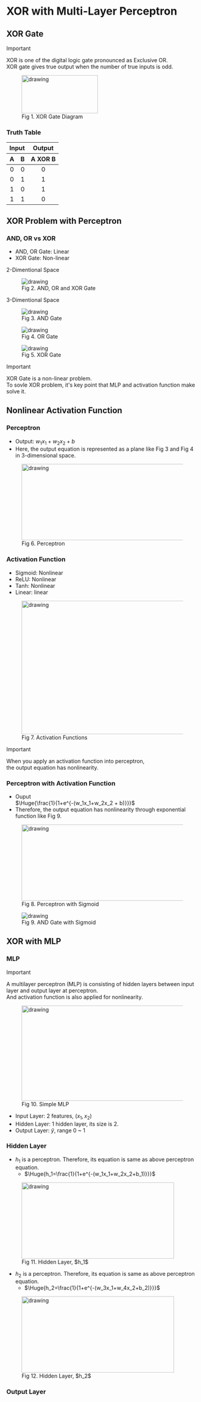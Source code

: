 # XOR with Multi-Layer Perceptron

## XOR Gate
> [!Important]
> XOR is one of the digital logic gate pronounced as Exclusive OR. \
> XOR gate gives true output when the number of true inputs is odd.
<figure>
<img src="https://upload.wikimedia.org/wikipedia/commons/thumb/0/01/XOR_ANSI.svg/200px-XOR_ANSI.svg.png" alt="drawing" width="200" height="100"/>
<figcaption>Fig 1. XOR Gate Diagram</figcaption>
</figure>

### Truth Table
<table>

<thead>
<tr>
  <th colspan=2 align="center">Input</th> <th align="center">Output</th>
</tr>
<tr>
  <th align="center">A</th> <th align="center">B</th> <th align="center">A XOR B</th>
</tr>
</thead>
<tr>
  <td align="center">0</td> <td align="center">0</td> <td align="center">0</td></tr>
<tr>
  <td align="center">0</td> <td align="center">1</td> <td align="center">1</td>
</tr>
<tr>
  <td align="center">1</td> <td align="center">0</td> <td align="center">1</td>
</tr>
<tr>
 <td align="center">1</td> <td align="center">1</td> <td align="center">0</td>
</tr>
</table>


## XOR Problem with Perceptron
### AND, OR vs XOR
- AND, OR Gate: Linear
- XOR Gate: Non-linear 

2-Dimentional Space
<figure>
<img src="https://github.com/jhlee-colab/xor-visualization/assets/158408101/456c0a12-eabf-4544-acc6-eb138d711a69" alt="drawing"/>
<figcaption>Fig 2. AND, OR and XOR Gate</figcaption>
</figure>

3-Dimentional Space
<figure>
<img src="https://github.com/jhlee-colab/xor-visualization/assets/158408101/ffb65304-c7cf-4edf-9988-47db6a6aebf4" alt="drawing"/>
<figcaption>Fig 3. AND Gate</figcaption>
</figure>
<figure>
<img src="https://github.com/jhlee-colab/xor-visualization/assets/158408101/31474f99-c97e-43c5-99e3-4247d324a2a2" alt="drawing"/>
<figcaption>Fig 4. OR Gate</figcaption>
</figure>
<figure>
<img src="https://github.com/jhlee-colab/xor-visualization/assets/158408101/f2d13200-f569-4451-8e45-7c4c3470c9ae" alt="drawing"/>
<figcaption>Fig 5. XOR Gate</figcaption>
</figure>

> [!Important]
> XOR Gate is a non-linear problem. \
> To sovle XOR problem, it's key point that MLP and activation function make solve it.

## Nonlinear Activation Function
### Perceptron
- Output: $w_1x_1 + w_2x_2 + b$
- Here, the output equation is represented as a plane like Fig 3 and Fig 4 in 3-dimensional space.
<figure>
<img src="https://github.com/jhlee-colab/xor-visualization/assets/158408101/21cee7a2-c8db-4717-83be-263f99e24b22" alt="drawing" width="500" height="200"/>
<figcaption>Fig 6. Perceptron</figcaption>
</figure>

### Activation Function
- Sigmoid: Nonlinear
- ReLU: Nonlinear
- Tanh: Nonlinear
- Linear: linear

<figure>
<img src="https://github.com/jhlee-colab/xor-visualization/assets/158408101/c0640ede-e7c5-49a3-bad1-4e585b71c8fc" alt="drawing" width="500" height="350"/>
<figcaption>Fig 7. Activation Functions</figcaption>
</figure>

> [!Important]
> When you apply an activation function into perceptron,  \
> the output equation has nonlinearity.

### Perceptron with Activation Function
- Ouput \
  $\Huge{\frac{1}{1+e^{-(w_1x_1+w_2x_2 + b)}}}$
- Therefore, the output equation has nonlinearity through exponential function like Fig 9.


<figure>
<img src="https://github.com/jhlee-colab/xor-visualization/assets/158408101/81f0594c-9ddc-4b52-852a-8c9cb7a17c67" alt="drawing" width="500" height="200"/>
<figcaption>Fig 8. Perceptron with Sigmoid</figcaption>
</figure>


<figure>
<img src="https://github.com/jhlee-colab/xor-visualization/assets/158408101/465aaea2-665b-4f00-b28d-3feea99297bb" alt="drawing"/>
<figcaption>Fig 9. AND Gate with Sigmoid </figcaption>
</figure>

## XOR with MLP
### MLP
> [!Important]
> A multilayer perceptron (MLP) is consisting of  hidden layers between input layer and output layer at perceptron. \
> And activation function is also applied for nonlinearity.

<figure>
<img src="https://github.com/jhlee-colab/xor-visualization/assets/158408101/b22e9cda-ac3c-42c2-b495-14cff3e2563b" alt="drawing" width="500" height="250"/>
<figcaption>Fig 10. Simple MLP</figcaption>
</figure>

- Input Layer: 2 features, $(x_1, x_2)$
- Hidden Layer: 1 hidden layer, its size is 2. 
- Output Layer: $\hat y$, range 0 ~ 1

### Hidden Layer
- $h_1$ is a perceptron. Therefore, its equation is same as above perceptron equation.
  - $\Huge{h_1=\frac{1}{1+e^{-(w_1x_1+w_2x_2+b_1)}}}$
    
<figure>
<img src="https://github.com/jhlee-colab/xor-visualization/assets/158408101/9448572d-289c-4d76-b126-c28a2a338f5b" alt="drawing" width="400" height="200"/>
<figcaption>Fig 11. Hidden Layer, $h_1$ </figcaption>
</figure>

- $h_2$ is a perceptron. Therefore, its equation is same as above perceptron equation.
  - $\Huge{h_2=\frac{1}{1+e^{-(w_3x_1+w_4x_2+b_2)}}}$

<figure>
<img src="https://github.com/jhlee-colab/xor-visualization/assets/158408101/215b9864-8aaf-44ec-ad9b-7d09c10a7cef" alt="drawing" width="400" height="200"/>
<figcaption>Fig 12. Hidden Layer, $h_2$ </figcaption>
</figure>

### Output Layer




